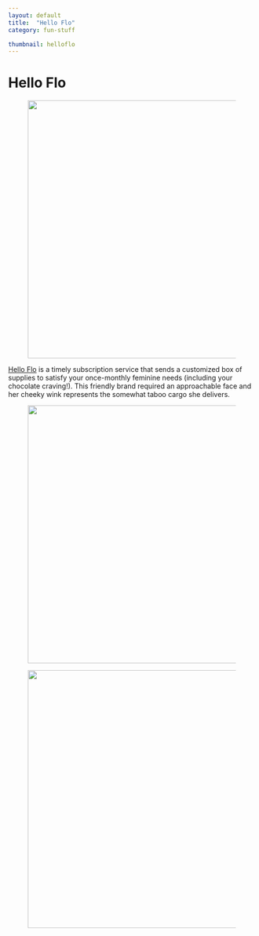 ```yaml
---
layout: default
title:  "Hello Flo"
category: fun-stuff

thumbnail: helloflo
---
```


# Hello Flo

<figure>
	<img src="{{ site.baseurl}}/images/helloflo_01.jpg" width="790" height="526">
</figure>

[Hello Flo](http://www.helloflo.com/) is a timely subscription service that sends a customized box of supplies to satisfy your once-monthly feminine needs (including your chocolate craving!). This friendly brand required an approachable face and her cheeky wink represents the somewhat taboo cargo she delivers.

<figure>
	<img src="{{ site.baseurl}}/images/helloflo_02.jpg" width="790" height="526">
</figure>

<figure>
	<img src="{{ site.baseurl}}/images/helloflo_03.jpg" width="790" height="526">
</figure>
